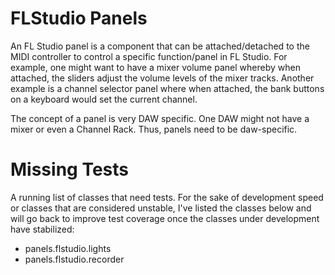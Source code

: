 # FLStudio Panels

An FL Studio panel is a component that can be attached/detached to the MIDI
controller to control a specific function/panel in FL Studio. For example,
one might want to have a mixer volume panel whereby when attached, the sliders
adjust the volume levels of the mixer tracks. Another example is a channel
selector panel where when attached, the bank buttons on a keyboard would set the
current channel.

The concept of a panel is very DAW specific. One DAW might not have a mixer
or even a Channel Rack. Thus, panels need to be daw-specific.

# Missing Tests

A running list of classes that need tests. For the sake of development speed or 
classes that are considered unstable, I've listed the classes below and will
go back to improve test coverage once the classes under development have
stabilized:

- panels.flstudio.lights
- panels.flstudio.recorder
 
